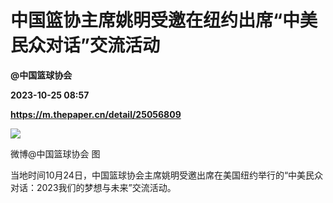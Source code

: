 # 中国篮协主席姚明受邀在纽约出席“中美民众对话”交流活动
**@中国篮球协会**

**2023-10-25 08:57**

**https://m.thepaper.cn/detail/25056809**

![](https://imagecloud.thepaper.cn/thepaper/image/275/582/876.jpg)

微博@中国篮球协会 图

当地时间10月24日，中国篮球协会主席姚明受邀出席在美国纽约举行的“中美民众对话：2023我们的梦想与未来”交流活动。